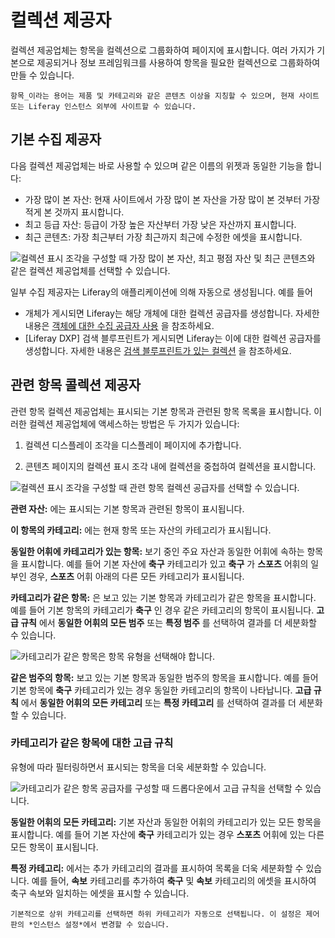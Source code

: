 # 컬렉션 제공자

컬렉션 제공업체는 항목을 컬렉션으로 그룹화하여 페이지에 표시합니다. 여러 가지가 기본으로 제공되거나 정보 프레임워크를 사용하여 항목을 필요한 컬렉션으로 그룹화하여 만들 수 있습니다.

```{note}
항목_이라는 용어는 제품 및 카테고리와 같은 콘텐츠 이상을 지칭할 수 있으며, 현재 사이트 또는 Liferay 인스턴스 외부에 사이트할 수 있습니다.
```

## 기본 수집 제공자

다음 컬렉션 제공업체는 바로 사용할 수 있으며 같은 이름의 위젯과 동일한 기능을 합니다:

* 가장 많이 본 자산: 현재 사이트에서 가장 많이 본 자산을 가장 많이 본 것부터 가장 적게 본 것까지 표시합니다.
* 최고 등급 자산: 등급이 가장 높은 자산부터 가장 낮은 자산까지 표시합니다.
* 최근 콘텐츠: 가장 최근부터 가장 최근까지 최근에 수정한 에셋을 표시합니다.

![컬렉션 표시 조각을 구성할 때 가장 많이 본 자산, 최고 평점 자산 및 최근 콘텐츠와 같은 컬렉션 제공업체를 선택할 수 있습니다.](./collection-providers/images/01.png)

일부 수집 제공자는 Liferay의 애플리케이션에 의해 자동으로 생성됩니다. 예를 들어

* 개체가 게시되면 Liferay는 해당 개체에 대한 컬렉션 공급자를 생성합니다. 자세한 내용은 [객체에 대한 수집 공급자 사용](../../building-applications/objects/displaying-object-entries.md#using-the-collection-provider-for-objects) 을 참조하세요.
* [Liferay DXP] 검색 블루프린트가 게시되면 Liferay는 이에 대한 컬렉션 공급자를 생성합니다. 자세한 내용은 [검색 블루프린트가 있는 컬렉션](../../using-search/liferay-enterprise-search/search-experiences/search-blueprints/collections-with-search-blueprints.md) 을 참조하세요.

## 관련 항목 콜렉션 제공자

관련 항목 컬렉션 제공업체는 표시되는 기본 항목과 관련된 항목 목록을 표시합니다. 이러한 컬렉션 제공업체에 액세스하는 방법은 두 가지가 있습니다:

1. 컬렉션 디스플레이 조각을 디스플레이 페이지에 추가합니다.

1. 콘텐츠 페이지의 컬렉션 표시 조각 내에 컬렉션을 중첩하여 컬렉션을 표시합니다.

![컬렉션 표시 조각을 구성할 때 관련 항목 컬렉션 공급자를 선택할 수 있습니다.](./collection-providers/images/02.png)

**관련 자산:** 에는 표시되는 기본 항목과 관련된 항목이 표시됩니다.

**이 항목의 카테고리:** 에는 현재 항목 또는 자산의 카테고리가 표시됩니다.

**동일한 어휘에 카테고리가 있는 항목:** 보기 중인 주요 자산과 동일한 어휘에 속하는 항목을 표시합니다. 예를 들어 기본 자산에 **축구** 카테고리가 있고 **축구** 가 **스포츠** 어휘의 일부인 경우, **스포츠** 어휘 아래의 다른 모든 카테고리가 표시됩니다.

**카테고리가 같은 항목:** 은 보고 있는 기본 항목과 카테고리가 같은 항목을 표시합니다. 예를 들어 기본 항목의 카테고리가 **축구** 인 경우 같은 카테고리의 항목이 표시됩니다. **고급 규칙** 에서 **동일한 어휘의 모든 범주** 또는 **특정 범주** 를 선택하여 결과를 더 세분화할 수 있습니다.

![카테고리가 같은 항목은 항목 유형을 선택해야 합니다.](./collection-providers/images/04.png)

**같은 범주의 항목:** 보고 있는 기본 항목과 동일한 범주의 항목을 표시합니다. 예를 들어 기본 항목에 **축구** 카테고리가 있는 경우 동일한 카테고리의 항목이 나타납니다. **고급 규칙** 에서 **동일한 어휘의 모든 카테고리** 또는 **특정 카테고리** 를 선택하여 결과를 더 세분화할 수 있습니다.

### 카테고리가 같은 항목에 대한 고급 규칙

유형에 따라 필터링하면서 표시되는 항목을 더욱 세분화할 수 있습니다.

![카테고리가 같은 항목 공급자를 구성할 때 드롭다운에서 고급 규칙을 선택할 수 있습니다.](./collection-providers/images/03.png)

**동일한 어휘의 모든 카테고리:** 기본 자산과 동일한 어휘의 카테고리가 있는 모든 항목을 표시합니다. 예를 들어 기본 자산에 **축구** 카테고리가 있는 경우 **스포츠** 어휘에 있는 다른 모든 항목이 표시됩니다.

**특정 카테고리:** 에서는 추가 카테고리의 결과를 표시하여 목록을 더욱 세분화할 수 있습니다. 예를 들어, **속보** 카테고리를 추가하여 **축구** 및 **속보** 카테고리의 에셋을 표시하여 축구 속보와 일치하는 에셋을 표시할 수 있습니다.

```{tip}
기본적으로 상위 카테고리를 선택하면 하위 카테고리가 자동으로 선택됩니다. 이 설정은 제어판의 *인스턴스 설정*에서 변경할 수 있습니다.
```
